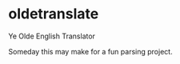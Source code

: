 oldetranslate
=============

Ye Olde English Translator

Someday this may make for a fun parsing project.
